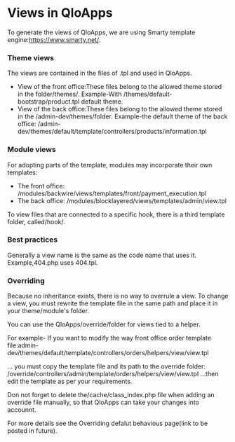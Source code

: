 # Views in QloApps
To generate the views of QloApps, we are using Smarty template engine:https://www.smarty.net/.

### Theme views
The views are contained in the files of .tpl and used in QloApps.
- View of the front office:These files belong to the allowed theme stored in the folder/themes/.
Example-With /themes/default-bootstrap/product.tpl default theme.
- View of the back office:These files belong to the allowed theme stored in the /admin-dev/themes/folder.
Example-the default theme of the back office: /admin-dev/themes/default/template/controllers/products/information.tpl

### Module views
For adopting parts of the template, modules may incorporate their own templates:
- The front office: /modules/backwire/views/templates/front/payment_execution.tpl
- The back office: /modules/blocklayered/views/templates/admin/view.tpl

To view files that are connected to a specific hook, there is a third template folder, called/hook/.

### Best practices
Generally a view name is the same as the code name that uses it. Example,404.php uses 404.tpl.

### Overriding
Because no inheritance exists, there is no way to overrule a view. To change a view, you must rewrite the template file in the same path
and place it in your theme/module's folder.

You can use the QloApps/override/folder for views tied to a helper.

For example- If you want to modify the way front office order template file:admin-dev/themes/default/template/controllers/orders/helpers/view/view.tpl

... you must copy the template file and its path to the override folder:
/override/controllers/admin/template/orders/helpers/view/view.tpl
...then edit the template as per your requirements.

Don not forget to delete the/cache/class_index.php file when adding an override file manually, so that QloApps can take your changes into accounnt.

For more details see the Overriding defalut behavious page(link to be posted in future).
